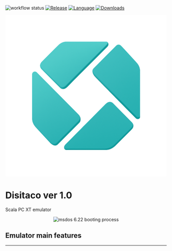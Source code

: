![workflow status](https://github.com/abbruzze/Disitaco/actions/workflows/scala.yml/badge.svg)
[![Release](https://img.shields.io/github/v/release/abbruzze/Disitaco)](https://github.com/abbruzze/Disitaco/releases)
[![Language](https://img.shields.io/github/languages/top/abbruzze/Disitaco)]()
[![Downloads](https://img.shields.io/github/downloads/abbruzze/Disitaco/total)](https://github.com/abbruzze/Disitaco/releases/latest)

<p align="center">
  <img src="images/disitacoREADMELogoT.png" alt="Disitaco logo" sizes="">
</p>

# Disitaco ver 1.0
Scala PC XT emulator

<p align="center">
  <img src="images/boot.gif" alt="msdos 6.22 booting process">
</p>

## Emulator main features
-----------
